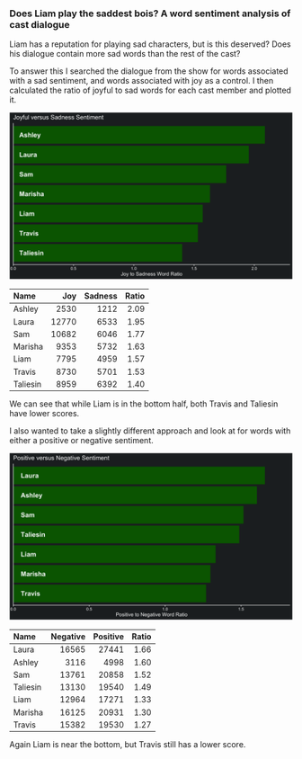 
### Does Liam play the saddest bois? A word sentiment analysis of cast dialogue

Liam has a reputation for playing sad characters, but is this deserved?
Does his dialogue contain more sad words than the rest of the cast?

To answer this I searched the dialogue from the show for words
associated with a sad sentiment, and words associated with joy as a
control. I then calculated the ratio of joyful to sad words for each
cast member and plotted it.

![joyful vs sad](../plots/joySadPlot.png)

| Name     |   Joy | Sadness | Ratio |
|:---------|------:|--------:|------:|
| Ashley   |  2530 |    1212 |  2.09 |
| Laura    | 12770 |    6533 |  1.95 |
| Sam      | 10682 |    6046 |  1.77 |
| Marisha  |  9353 |    5732 |  1.63 |
| Liam     |  7795 |    4959 |  1.57 |
| Travis   |  8730 |    5701 |  1.53 |
| Taliesin |  8959 |    6392 |  1.40 |

We can see that while Liam is in the bottom half, both Travis and
Taliesin have lower scores.

I also wanted to take a slightly different approach and look at for
words with either a positive or negative sentiment.

![positive vs negative](../plots/positiveNegativePlot.png)

| Name     | Negative | Positive | Ratio |
|:---------|---------:|---------:|------:|
| Laura    |    16565 |    27441 |  1.66 |
| Ashley   |     3116 |     4998 |  1.60 |
| Sam      |    13761 |    20858 |  1.52 |
| Taliesin |    13130 |    19540 |  1.49 |
| Liam     |    12964 |    17271 |  1.33 |
| Marisha  |    16125 |    20931 |  1.30 |
| Travis   |    15382 |    19530 |  1.27 |

Again Liam is near the bottom, but Travis still has a lower score.

